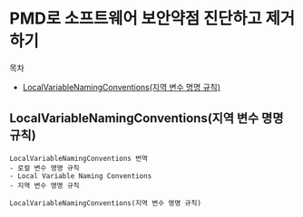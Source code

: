 # PMD로 소프트웨어 보안약점 진단하고 제거하기

목차
- [LocalVariableNamingConventions(지역 변수 명명 규칙)](#localvariablenamingconventions지역-변수-명명-규칙)

## LocalVariableNamingConventions(지역 변수 명명 규칙)

```
LocalVariableNamingConventions 번역
- 로컬 변수 명명 규칙
- Local Variable Naming Conventions
- 지역 변수 명명 규칙

LocalVariableNamingConventions(지역 변수 명명 규칙)
```
